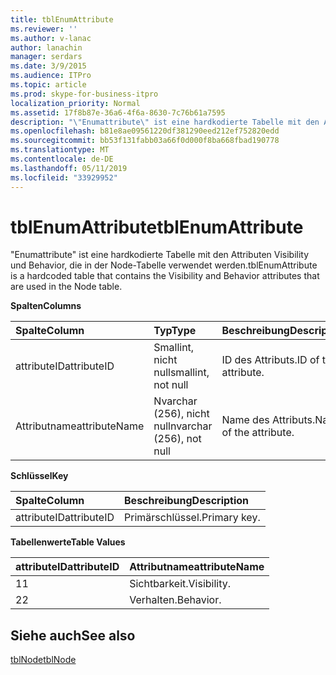 ```yaml
---
title: tblEnumAttribute
ms.reviewer: ''
ms.author: v-lanac
author: lanachin
manager: serdars
ms.date: 3/9/2015
ms.audience: ITPro
ms.topic: article
ms.prod: skype-for-business-itpro
localization_priority: Normal
ms.assetid: 17f8b87e-36a6-4f6a-8630-7c76b61a7595
description: "\"Enumattribute\" ist eine hardkodierte Tabelle mit den Attributen Visibility und Behavior, die in der Node-Tabelle verwendet werden."
ms.openlocfilehash: b81e8ae09561220df381290eed212ef752820edd
ms.sourcegitcommit: bb53f131fabb03a66f0d000f8ba668fbad190778
ms.translationtype: MT
ms.contentlocale: de-DE
ms.lasthandoff: 05/11/2019
ms.locfileid: "33929952"
---
```

# <a name="tblenumattribute"></a><span data-ttu-id="52a84-103">tblEnumAttribute</span><span class="sxs-lookup"><span data-stu-id="52a84-103">tblEnumAttribute</span></span>
 
<span data-ttu-id="52a84-104">"Enumattribute" ist eine hardkodierte Tabelle mit den Attributen Visibility und Behavior, die in der Node-Tabelle verwendet werden.</span><span class="sxs-lookup"><span data-stu-id="52a84-104">tblEnumAttribute is a hardcoded table that contains the Visibility and Behavior attributes that are used in the Node table.</span></span>
  
<span data-ttu-id="52a84-105">**Spalten**</span><span class="sxs-lookup"><span data-stu-id="52a84-105">**Columns**</span></span>

|<span data-ttu-id="52a84-106">**Spalte**</span><span class="sxs-lookup"><span data-stu-id="52a84-106">**Column**</span></span>|<span data-ttu-id="52a84-107">**Typ**</span><span class="sxs-lookup"><span data-stu-id="52a84-107">**Type**</span></span>|<span data-ttu-id="52a84-108">**Beschreibung**</span><span class="sxs-lookup"><span data-stu-id="52a84-108">**Description**</span></span>|
|:-----|:-----|:-----|
|<span data-ttu-id="52a84-109">attributeID</span><span class="sxs-lookup"><span data-stu-id="52a84-109">attributeID</span></span>  <br/> |<span data-ttu-id="52a84-110">Smallint, nicht null</span><span class="sxs-lookup"><span data-stu-id="52a84-110">smallint, not null</span></span>  <br/> |<span data-ttu-id="52a84-111">ID des Attributs.</span><span class="sxs-lookup"><span data-stu-id="52a84-111">ID of the attribute.</span></span>  <br/> |
|<span data-ttu-id="52a84-112">Attributname</span><span class="sxs-lookup"><span data-stu-id="52a84-112">attributeName</span></span>  <br/> |<span data-ttu-id="52a84-113">Nvarchar (256), nicht null</span><span class="sxs-lookup"><span data-stu-id="52a84-113">nvarchar (256), not null</span></span>  <br/> |<span data-ttu-id="52a84-114">Name des Attributs.</span><span class="sxs-lookup"><span data-stu-id="52a84-114">Name of the attribute.</span></span>  <br/> |
   
<span data-ttu-id="52a84-115">**Schlüssel**</span><span class="sxs-lookup"><span data-stu-id="52a84-115">**Key**</span></span>

|<span data-ttu-id="52a84-116">**Spalte**</span><span class="sxs-lookup"><span data-stu-id="52a84-116">**Column**</span></span>|<span data-ttu-id="52a84-117">**Beschreibung**</span><span class="sxs-lookup"><span data-stu-id="52a84-117">**Description**</span></span>|
|:-----|:-----|
|<span data-ttu-id="52a84-118">attributeID</span><span class="sxs-lookup"><span data-stu-id="52a84-118">attributeID</span></span>  <br/> |<span data-ttu-id="52a84-119">Primärschlüssel.</span><span class="sxs-lookup"><span data-stu-id="52a84-119">Primary key.</span></span>  <br/> |
   
<span data-ttu-id="52a84-120">**Tabellenwerte**</span><span class="sxs-lookup"><span data-stu-id="52a84-120">**Table Values**</span></span>

|<span data-ttu-id="52a84-121">**attributeID**</span><span class="sxs-lookup"><span data-stu-id="52a84-121">**attributeID**</span></span>|<span data-ttu-id="52a84-122">**Attributname**</span><span class="sxs-lookup"><span data-stu-id="52a84-122">**attributeName**</span></span>|
|:-----|:-----|
|<span data-ttu-id="52a84-123">1</span><span class="sxs-lookup"><span data-stu-id="52a84-123">1</span></span>  <br/> |<span data-ttu-id="52a84-124">Sichtbarkeit.</span><span class="sxs-lookup"><span data-stu-id="52a84-124">Visibility.</span></span>  <br/> |
|<span data-ttu-id="52a84-125">2</span><span class="sxs-lookup"><span data-stu-id="52a84-125">2</span></span>  <br/> |<span data-ttu-id="52a84-126">Verhalten.</span><span class="sxs-lookup"><span data-stu-id="52a84-126">Behavior.</span></span>  <br/> |
   
## <a name="see-also"></a><span data-ttu-id="52a84-127">Siehe auch</span><span class="sxs-lookup"><span data-stu-id="52a84-127">See also</span></span>

[<span data-ttu-id="52a84-128">tblNode</span><span class="sxs-lookup"><span data-stu-id="52a84-128">tblNode</span></span>](tblnode.md)
